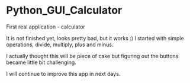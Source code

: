 # Python_GUI_Calculator

First real application - calculator

It is not finished yet, looks pretty bad, but it works :) I started with simple operations, divide, multiply, plus and minus.

I actually thought this will be piece of cake but figuring out the buttons became little bit challenging.

I will continue to improve this app in next days.
